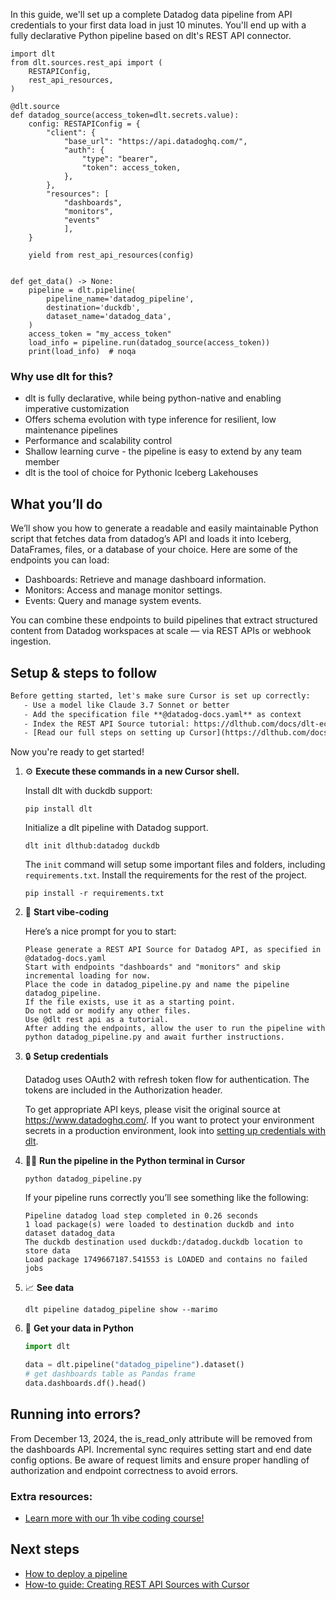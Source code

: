 In this guide, we'll set up a complete Datadog data pipeline from API credentials to your first data load in just 10 minutes. You'll end up with a fully declarative Python pipeline based on dlt's REST API connector.

```python-outcome
import dlt
from dlt.sources.rest_api import (
    RESTAPIConfig,
    rest_api_resources,
)

@dlt.source
def datadog_source(access_token=dlt.secrets.value):
    config: RESTAPIConfig = {
        "client": {
            "base_url": "https://api.datadoghq.com/",
            "auth": {
                "type": "bearer",
                "token": access_token,
            },
        },
        "resources": [
            "dashboards",
            "monitors",
            "events"
            ],
    }

    yield from rest_api_resources(config)


def get_data() -> None:
    pipeline = dlt.pipeline(
        pipeline_name='datadog_pipeline',
        destination='duckdb',
        dataset_name='datadog_data', 
    )
    access_token = "my_access_token"
    load_info = pipeline.run(datadog_source(access_token))
    print(load_info)  # noqa
```

### Why use dlt for this?

- dlt is fully declarative, while being python-native and enabling imperative customization
- Offers schema evolution with type inference for resilient, low maintenance pipelines
- Performance and scalability control
- Shallow learning curve - the pipeline is easy to extend by any team member
- dlt is the tool of choice for Pythonic Iceberg Lakehouses

## What you’ll do

We’ll show you how to generate a readable and easily maintainable Python script that fetches data from datadog’s API and loads it into Iceberg, DataFrames, files, or a database of your choice. Here are some of the endpoints you can load:

- Dashboards: Retrieve and manage dashboard information.
- Monitors: Access and manage monitor settings.
- Events: Query and manage system events.

You can combine these endpoints to build pipelines that extract structured content from Datadog workspaces at scale — via REST APIs or webhook ingestion.

## Setup & steps to follow

```default
Before getting started, let's make sure Cursor is set up correctly:
   - Use a model like Claude 3.7 Sonnet or better
   - Add the specification file **@datadog-docs.yaml** as context
   - Index the REST API Source tutorial: https://dlthub.com/docs/dlt-ecosystem/verified-sources/rest_api/ and add it to context as **@dlt rest api**
   - [Read our full steps on setting up Cursor](https://dlthub.com/docs/dlt-ecosystem/llm-tooling/cursor-restapi#23-configuring-cursor-with-documentation)
```

Now you're ready to get started! 

1. ⚙️ **Execute these commands in a new Cursor shell.**
    
    Install dlt with duckdb support:
    ```shell
    pip install dlt
    ```

    Initialize a dlt pipeline with Datadog support.
    ```shell
    dlt init dlthub:datadog duckdb
    ```

    The `init` command will setup some important files and folders, including `requirements.txt`. Install the requirements for the rest of the project.
    ```shell
    pip install -r requirements.txt
    ```
    
2. 🤠 **Start vibe-coding**
    
    Here’s a nice prompt for you to start: 
    
    ```prompt
    Please generate a REST API Source for Datadog API, as specified in @datadog-docs.yaml 
    Start with endpoints "dashboards" and "monitors" and skip incremental loading for now. 
    Place the code in datadog_pipeline.py and name the pipeline datadog_pipeline. 
    If the file exists, use it as a starting point. 
    Do not add or modify any other files. 
    Use @dlt rest api as a tutorial. 
    After adding the endpoints, allow the user to run the pipeline with python datadog_pipeline.py and await further instructions.
    ```

    
3. 🔒 **Setup credentials** 
    
    Datadog uses OAuth2 with refresh token flow for authentication. The tokens are included in the Authorization header.
    
    To get appropriate API keys, please visit the original source at https://www.datadoghq.com/.
    If you want to protect your environment secrets in a production environment, look into [setting up credentials with dlt](https://dlthub.com/docs/walkthroughs/add_credentials).
    
4. 🏃‍♀️ **Run the pipeline in the Python terminal in Cursor**
    
    ```shell
    python datadog_pipeline.py
    ```
    
    If your pipeline runs correctly you’ll see something like the following:
    
    ```shell
    Pipeline datadog load step completed in 0.26 seconds
    1 load package(s) were loaded to destination duckdb and into dataset datadog_data
    The duckdb destination used duckdb:/datadog.duckdb location to store data
    Load package 1749667187.541553 is LOADED and contains no failed jobs
    ```
    
5. 📈 **See data**
    
    ```shell
    dlt pipeline datadog_pipeline show --marimo
    ```
    
6. 🐍 **Get your data in Python**
    
    ```python
    import dlt

   data = dlt.pipeline("datadog_pipeline").dataset()
   # get dashboards table as Pandas frame
   data.dashboards.df().head()
    ```

## Running into errors?

From December 13, 2024, the is_read_only attribute will be removed from the dashboards API. Incremental sync requires setting start and end date config options. Be aware of request limits and ensure proper handling of authorization and endpoint correctness to avoid errors.

### Extra resources:

- [Learn more with our 1h vibe coding course!](https://www.youtube.com/watch?v=GGid70rnJuM)

## Next steps

- [How to deploy a pipeline](https://dlthub.com/docs/walkthroughs/deploy-a-pipeline)
- [How-to guide: Creating REST API Sources with Cursor](https://dlthub.com/docs/dlt-ecosystem/llm-tooling/cursor-restapi)